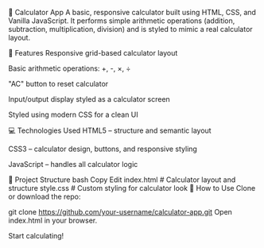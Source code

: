 
🧮 Calculator App
A basic, responsive calculator built using HTML, CSS, and Vanilla JavaScript. It performs simple arithmetic operations (addition, subtraction, multiplication, division) and is styled to mimic a real calculator layout.

🔧 Features
Responsive grid-based calculator layout

Basic arithmetic operations: +, -, ×, ÷

"AC" button to reset calculator

Input/output display styled as a calculator screen

Styled using modern CSS for a clean UI

💻 Technologies Used
HTML5 – structure and semantic layout

CSS3 – calculator design, buttons, and responsive styling

JavaScript – handles all calculator logic

📂 Project Structure
bash
Copy
Edit
index.html       # Calculator layout and structure
style.css        # Custom styling for calculator look
🚀 How to Use
Clone or download the repo:

git clone https://github.com/your-username/calculator-app.git
Open index.html in your browser.

Start calculating!

